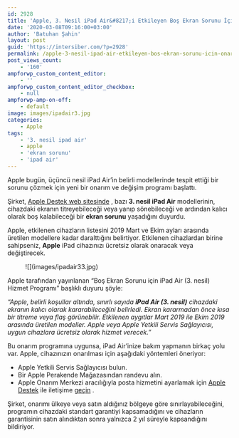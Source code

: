 ```yaml
---
id: 2928
title: 'Apple, 3. Nesil iPad Air&#8217;i Etkileyen Boş Ekran Sorunu İçin Onarım Programı Başlattı'
date: '2020-03-08T09:16:00+03:00'
author: 'Batuhan Şahin'
layout: post
guid: 'https://intersiber.com/?p=2928'
permalink: /apple-3-nesil-ipad-air-etkileyen-bos-ekran-sorunu-icin-onarim-programi-baslatti/
post_views_count:
    - '160'
ampforwp_custom_content_editor:
    - ''
ampforwp_custom_content_editor_checkbox:
    - null
ampforwp-amp-on-off:
    - default
image: images/ipadair3.jpg
categories:
    - Apple
tags:
    - '3. nesil ipad air'
    - apple
    - 'ekran sorunu'
    - 'ipad air'
---
```


Apple bugün, üçüncü nesil iPad Air’in belirli modellerinde tespit ettiği bir sorunu çözmek için yeni bir onarım ve değişim programı başlattı.

Şirket, [Apple Destek web sitesinde](https://support.apple.com/ipad-air-3rd-gen-program-for-blank-screen-issue) , bazı **3. nesil iPad Air** modellerinin, cihazdaki ekranın titreyebileceği veya yanıp sönebileceği ve ardından kalıcı olarak boş kalabileceği bir **ekran sorunu** yaşadığını duyurdu.

Apple, etkilenen cihazların listesini 2019 Mart ve Ekim ayları arasında üretilen modellere kadar daralttığını belirtiyor. Etkilenen cihazlardan birine sahipseniz, **Apple** iPad cihazınızı ücretsiz olarak onaracak veya değiştirecek.

<figure class="wp-block-image size-large">![](images/ipadair33.jpg)</figure>Apple tarafından yayınlanan “Boş Ekran Sorunu için iPad Air (3. nesil) Hizmet Programı” başlıklı duyuru şöyle:

*“Apple, belirli koşullar altında, sınırlı sayıda **iPad Air (3. nesil)** cihazdaki ekranın kalıcı olarak kararabileceğini belirledi. Ekran kararmadan önce kısa bir titreme veya flaş görünebilir. Etkilenen aygıtlar Mart 2019 ile Ekim 2019 arasında üretilen modeller. Apple veya Apple Yetkili Servis Sağlayıcısı, uygun cihazlara ücretsiz olarak hizmet verecek.”*

Bu onarım programına uygunsa, iPad Air’inize bakım yapmanın birkaç yolu var. Apple, cihazınızın onarılması için aşağıdaki yöntemleri öneriyor:

- Apple Yetkili Servis Sağlayıcısı bulun.
- Bir Apple Perakende Mağazasından randevu alın.
- Apple Onarım Merkezi aracılığıyla posta hizmetini ayarlamak için [Apple Destek](https://getsupport.apple.com/?caller=erep&SG=SG004&category_id=SC0999&symptom_id=99927) ile iletişime [geçin](https://getsupport.apple.com/?caller=erep&SG=SG004&category_id=SC0999&symptom_id=99927) .

Şirket, onarımı ülkeye veya satın aldığınız bölgeye göre sınırlayabileceğini, programın cihazdaki standart garantiyi kapsamadığını ve cihazların garantisinin satın alındıktan sonra yalnızca 2 yıl süreyle kapsandığını bildiriyor.